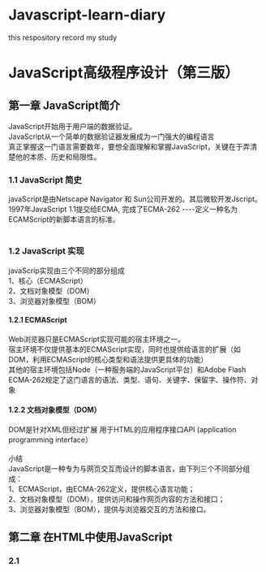 # Javascript-learn-diary
this respository record my study<br/>
# JavaScript高级程序设计（第三版）<br/>
## 第一章 JavaScript简介<br/>
JavaScript开始用于用户端的数据验证。<br/>
JavaScript从一个简单的数据验证器发展成为一门强大的编程语言<br/>
真正掌握这一门语言需要数年，要想全面理解和掌握JavaScript，关键在于弄清楚他的本质、历史和局限性。<br/>
### 1.1 JavaScript 简史<br/>
javaScript是由Netscape Navigator 和 Sun公司开发的。其后微软开发Jscript。<br/>
1997年JavaScript 1.1提交给ECMA, 完成了ECMA-262 ----定义一种名为ECAMScript的新脚本语言的标准。 <br/>          
### 1.2 JavaScript 实现<br/>
javaScrip实现由三个不同的部分组成<br/>
1、核心（ECMAScript）<br/>
2、文档对象模型（DOM）<br/>
3、浏览器对象模型（BOM）<br/>
#### 1.2.1  ECMAScript<br/>
Web浏览器只是ECMAScript实现可能的宿主环境之一。<br/>
宿主环境不仅提供基本的ECMAScript实现，同时也提供给语言的扩展（如DOM，利用ECMAScript的核心类型和语法提供更具体的功能）<br/>
其他的宿主环境包括Node（一种服务端的JavaScript平台）和Adobe Flash<br/>
ECMA-262规定了这门语言的语法、类型、语句、关键字、保留字、操作符、对象<br/>
#### 1.2.2 文档对象模型（DOM）<br/>
DOM是针对XML但经过扩展 用于HTML的应用程序接口API (application programming interface）<br/>      
小结<br/>
JavaScript是一种专为与网页交互而设计的脚本语言，由下列三个不同部分组成：<br/>
1、ECMAScript，由ECMA-262定义，提供核心语言功能；<br/>
2、文档对象模型（DOM），提供访问和操作网页内容的方法和接口；<br/>
3、浏览器对象模型（BOM），提供与浏览器交互的方法和接口。<br/>
												
## 第二章 在HTML中使用JavaScript<br/>
### 2.1 <script>元素<br/>
1、<script>元素的6个属性：async / charset / defer / language / src / type <br/>
只要记住src路径和type类型就可以了，其他没用<br/>
2、<script>内部嵌套时必须加上type="text/javascript".<br/>
3、包含在<script>标签内部的代码将被从上至下解释。在解释完毕之前，页面中的其他内容不会被浏览器加载或者显示。<br/>
4、外部引用js文件的<script>标签之间不能有内容，否则内容被忽略<br/>
5、<script>标签的属性src可以跨域，同理<img>标签的src属性<br/>
6、<script>标签放在<body>标签的最后面<br/>
#### 2.1.1 延迟脚本<br/>
1、说了一堆，还是推荐把<script>应用外部脚本放在body标签最后面<br/>
### 2.2 嵌入代码与外部文件    <br/>
1、推荐使用外部js代码，可维护性高，可缓存，适应未来<br/>
### 2.3文档模式（有用吗？？）<br/>
1、混杂模式（quirks mode）<br/>
2、标准模式（standards mode）<br/>
3、准标准模式（almost standards mode）<br/>
小结<br/>
1、在引用外部js文件时，src属性既可以导入同一个服务器上的文件也可以导入不同服务器上的文件<br/>
2、所有script标签都会按照他们在页面上的先后顺序解析。在不使用defer和async属性时，所有浏览器都是先解析完成前一个script才会解析下一个。<br/>
3、使用defer属性可以让脚本在文档完全呈现之后再执行。延迟脚本总是按照指定它们的顺序执行<br/>
4、使用async属性可以表示当前脚本不必等待其他脚本，也不必阻塞文档呈现。不能保证异步脚本按照先后顺序执行。  <br/>             












